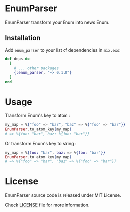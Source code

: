 # EnumParser

EnumParser transform your Enum into news Enum.

## Installation

Add `enum_parser` to your list of dependencies in `mix.exs`:

```elixir
def deps do
  [
    # ... other packages
    {:enum_parser, "~> 0.1.0"}
  ]
end
```

# Usage

Transform Enum's key to atom :

```elixir
my_map = %{"foo" => "bar", "baz" => %{"foo" => "bar"}}
EnumParser.to_atom_key(my_map)
# => %{foo: "bar", baz: %{foo: "bar"}}
```

Or transform Enum's key to string :

```elixir
my_map = %{foo: "bar", baz: => %{foo: "bar"}}
EnumParser.to_atom_key(my_map)
# => %{"foo" => "bar", "baz" => %{"foo" => "bar"}}
```

# License

EnumParser source code is released under MIT License.

Check [LICENSE](LICENSE) file for more information.
